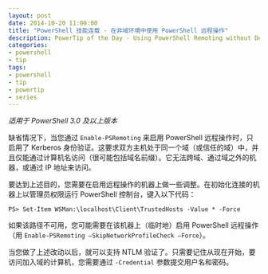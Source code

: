 ```yaml
---
layout: post
date: 2014-10-20 11:00:00
title: "PowerShell 技能连载 - 在非域环境中使用 PowerShell 远程操作"
description: PowerTip of the Day - Using PowerShell Remoting without Domain
categories:
- powershell
- tip
tags:
- powershell
- tip
- powertip
- series
---
```

_适用于 PowerShell 3.0 及以上版本_

缺省情况下，当您通过 `Enable-PSRemoting` 来启用 PowerShell 远程操作时，只启用了 Kerberos 身份验证。这要求双方主机处于同一个域（或信任的域）中，并且仅能通过计算机名访问（很可能包括域名前缀）。它无法跨域、通过域之外的机器，或通过 IP 地址来访问。

要达到上述目的，您需要在启用远程操作的机器上做一些调整。在初始化连接的机器上以管理员权限运行 PowerShell 控制台，键入以下代码：

    PS> Set-Item WSMan:\localhost\Client\TrustedHosts -Value * -Force

如果该路径不可用，您可能需要在该机器上（临时地）启用 PowerShell 远程操作（用 `Enable-PSRemoting –SkipNetworkProfileCheck –Force`）。

当您做了上述改动以后，就可以支持 NTLM 验证了。只需要记住从现在开始，要访问加入域的计算机，您需要通过 `-Credential` 参数提交用户名和密码。

<!--本文国际来源：[Using PowerShell Remoting without Domain](http://community.idera.com/powershell/powertips/b/tips/posts/using-powershell-remoting-without-domain)-->
